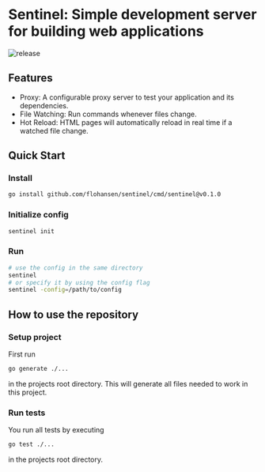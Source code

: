 # Sentinel: Simple development server for building web applications
![release](https://github.com/flohansen/sentinel/actions/workflows/release.yaml/badge.svg)

## Features
* Proxy: A configurable proxy server to test your application and its dependencies.
* File Watching: Run commands whenever files change.
* Hot Reload: HTML pages will automatically reload in real time if a watched file change.

## Quick Start

### Install

```bash
go install github.com/flohansen/sentinel/cmd/sentinel@v0.1.0
```

### Initialize config

```bash
sentinel init
```

### Run

```bash
# use the config in the same directory
sentinel
# or specify it by using the config flag
sentinel -config=/path/to/config
```

## How to use the repository

### Setup project
First run

```bash
go generate ./...
```

in the projects root directory. This will generate all files needed to work in
this project.

### Run tests
You run all tests by executing

```bash
go test ./...
```

in the projects root directory.
